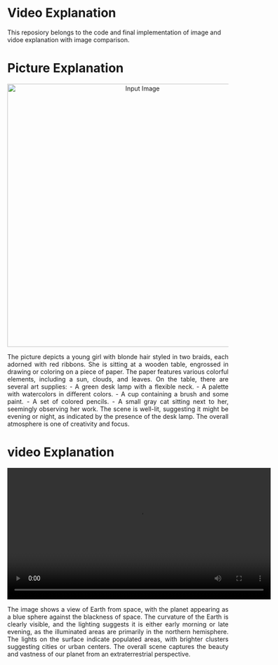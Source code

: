 # Video Explanation
This reposiory belongs to the code and final implementation of image and vidoe explanation with image comparison.

# Picture Explanation
<p align="center">
  <img src="https://github.com/user-attachments/assets/80ed162f-49c6-4137-a181-ad7f26c3ef77" width="600" title="Input Image">
</p>

<p align="justify"> The picture depicts a young girl with blonde hair styled in two braids, each adorned with red ribbons. She is sitting at a wooden table, engrossed in drawing or coloring on a piece of paper. The paper features various colorful elements, including a sun, clouds, and leaves.
On the table, there are several art supplies:
- A green desk lamp with a flexible neck.
- A palette with watercolors in different colors.
- A cup containing a brush and some paint.
- A set of colored pencils.
- A small gray cat sitting next to her, seemingly observing her work.
The scene is well-lit, suggesting it might be evening or night, as indicated by the presence of the desk lamp. The overall atmosphere is one of creativity and focus. </p>

# video Explanation
<p align="center">
  <video src="https://github.com/user-attachments/assets/5e5a9dbf-129c-4770-b5f2-ce1585c4b1df" width="600" title="Input Video">
</p>

<p align="justify"> The image shows a view of Earth from space, with the planet appearing as a blue sphere against the blackness of space. The curvature of the Earth is clearly visible, and the lighting suggests it is either early morning or late evening, as the illuminated areas are primarily in the northern hemisphere. The lights on the surface indicate populated areas, with brighter clusters suggesting cities or urban centers. The overall scene captures the beauty and vastness of our planet from an extraterrestrial perspective. </p>

